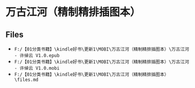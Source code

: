 # 万古江河（精制精排插图本）

## Files

- `F:/【01分类书籍】\kindle好书\更新1\MOBI\万古江河（精制精排插图本）\万古江河 - 许倬云 V1.0.epub`
- `F:/【01分类书籍】\kindle好书\更新1\MOBI\万古江河（精制精排插图本）\万古江河 - 许倬云 V1.0.mobi`
- `F:/【01分类书籍】\kindle好书\更新1\MOBI\万古江河（精制精排插图本）\files.md`
